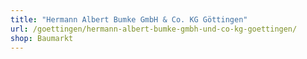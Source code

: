```yaml
---
title: "Hermann Albert Bumke GmbH & Co. KG Göttingen"
url: /goettingen/hermann-albert-bumke-gmbh-und-co-kg-goettingen/
shop: Baumarkt
---
```

